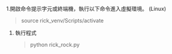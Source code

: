 1.開啟命令提示字元或終端機，執行以下命令進入虛擬環境。 (Linux)

> source rick_venv/Scripts/activate

1. 執行程式
   > python rick_rock.py
